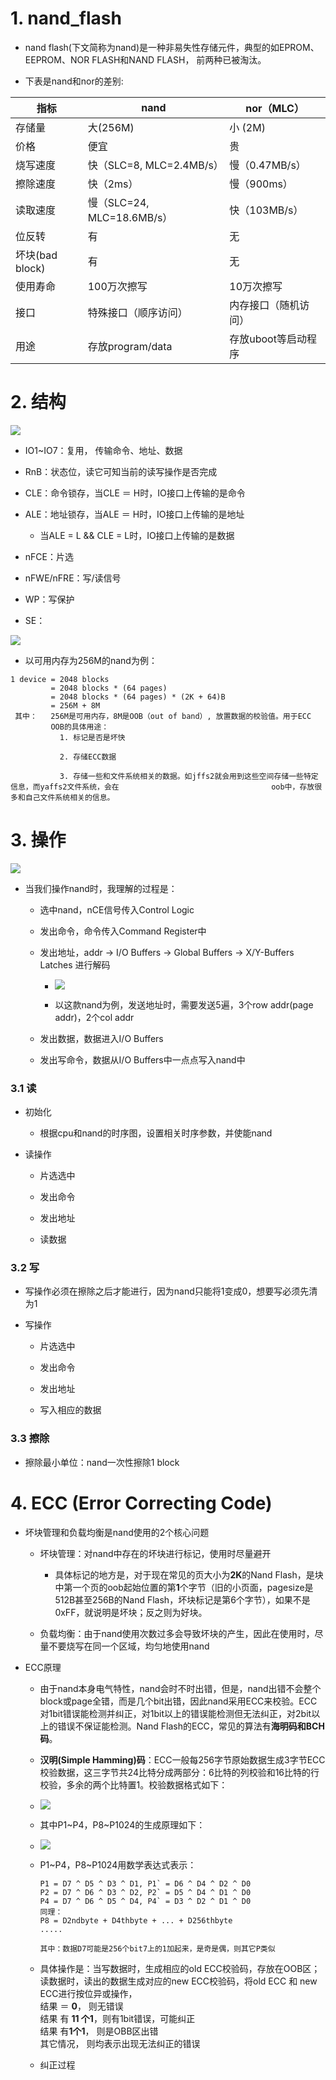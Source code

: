 # 1. nand_flash

* nand flash(下文简称为nand)是一种非易失性存储元件，典型的如EPROM、EEPROM、NOR FLASH和NAND FLASH， 前两种已被淘汰。

*   下表是nand和nor的差别:

| 指标            | nand                    | nor（MLC）     |
| ------------- | ----------------------- | ------------ |
| 存储量           | 大(256M)                 | 小 (2M)       |
| 价格            | 便宜                      | 贵            |
| 烧写速度          | 快（SLC=8, MLC=2.4MB/s）   | 慢（0.47MB/s）  |
| 擦除速度          | 快（2ms）                  | 慢（900ms）     |
| 读取速度          | 慢（SLC=24, MLC=18.6MB/s） | 快（103MB/s）   |
| 位反转           | 有                       | 无            |
| 坏块(bad block) | 有                       | 无            |
| 使用寿命          | 100万次擦写                 | 10万次擦写       |
| 接口            | 特殊接口（顺序访问）              | 内存接口（随机访问）   |
| 用途            | 存放program/data          | 存放uboot等启动程序 |

# 2. 结构

![](image/nand_flash原理图.png)



* IO1~IO7：复用， 传输命令、地址、数据

* RnB：状态位，读它可知当前的读写操作是否完成

* CLE：命令锁存，当CLE ＝ H时，IO接口上传输的是命令

* ALE：地址锁存，当ALE ＝ H时，IO接口上传输的是地址

  * 当ALE = L && CLE = L时，IO接口上传输的是数据

* nFCE：片选

* nFWE/nFRE：写/读信号

* WP：写保护

* SE：

![](image/nand_flash组织.png)

* 以可用内存为256M的nand为例：

```
1 device = 2048 blocks
         = 2048 blocks * (64 pages)
         = 2048 blocks * (64 pages) * (2K + 64)B
         = 256M + 8M
 其中：   256M是可用内存，8M是OOB（out of band）, 放置数据的校验值。用于ECC
         OOB的具体用途：
           1. 标记是否是坏快

           2. 存储ECC数据

           3. 存储一些和文件系统相关的数据。如jffs2就会用到这些空间存储一些特定信息，而yaffs2文件系统，会在                                  oob中，存放很多和自己文件系统相关的信息。
```

# 3. 操作

![](image/nand_flash功能块图.png)

* 当我们操作nand时，我理解的过程是：

  * 选中nand，nCE信号传入Control Logic

  * 发出命令，命令传入Command Register中

  * 发出地址，addr -> I/O Buffers -> Global Buffers -> X/Y-Buffers Latches 进行解码

    * ![](image/nand_row_col_addr.png)

    * 以这款nand为例，发送地址时，需要发送5遍，3个row addr(page addr)，2个col addr

  * 发出数据，数据进入I/O Buffers

  * 发出写命令，数据从I/O Buffers中一点点写入nand中

### 3.1 读

* 初始化

  * 根据cpu和nand的时序图，设置相关时序参数，并使能nand

* 读操作

  * 片选选中

  * 发出命令

  * 发出地址

  * 读数据

### 3.2 写

* 写操作必须在擦除之后才能进行，因为nand只能将1变成0，想要写必须先清为1

* 写操作

  * 片选选中

  * 发出命令

  * 发出地址

  * 写入相应的数据

### 3.3 擦除

* 擦除最小单位：nand一次性擦除1 block

# 4. ECC (Error Correcting Code)

* 坏块管理和负载均衡是nand使用的2个核心问题

  * 坏块管理：对nand中存在的坏块进行标记，使用时尽量避开

    * 具体标记的地方是，对于现在常见的页大小为**2K**的Nand Flash，是块中第一个页的oob起始位置的第**1**个字节（旧的小页面，pagesize是512B甚至256B的Nand Flash，坏块标记是第6个字节），如果不是0xFF，就说明是坏块；反之则为好块。

  * 负载均衡：由于nand使用次数过多会导致坏块的产生，因此在使用时，尽量不要烧写在同一个区域，均匀地使用nand

* ECC原理

  * 由于nand本身电气特性，nand会时不时出错，但是，nand出错不会整个block或page全错，而是几个bit出错，因此nand采用ECC来校验。ECC对1bit错误能检测并纠正，对1bit以上的错误能检测但无法纠正，对2bit以上的错误不保证能检测。Nand Flash的ECC，常见的算法有**海明码和BCH码**。

  * **汉明(Simple Hamming)码**：ECC一般每256字节原始数据生成3字节ECC校验数据，这三字节共24比特分成两部分：6比特的列校验和16比特的行校验，多余的两个比特置1。校验数据格式如下：

  * ![](image/nand_ecc_format.png)

  * 其中P1~P4，P8~P1024的生成原理如下：

  * ![](image/nand_ecc_line_col.png)

  * P1~P4，P8~P1024用数学表达式表示：

    ```
    P1 = D7 ^ D5 ^ D3 ^ D1, P1` = D6 ^ D4 ^ D2 ^ D0
    P2 = D7 ^ D6 ^ D3 ^ D2, P2` = D5 ^ D4 ^ D1 ^ D0
    P4 = D7 ^ D6 ^ D5 ^ D4, P4` = D3 ^ D2 ^ D1 ^ D0
    同理：
    P8 = D2ndbyte + D4thbyte + ... + D256thbyte
    .....
    
    其中：数据D7可能是256个bit7上的1加起来，是奇是偶，则其它P类似
    ```

  * 具体操作是：当写数据时，生成相应的old ECC校验码，存放在OOB区；读数据时，读出的数据生成对应的new ECC校验码，将old ECC 和 new ECC进行按位异或操作，<br>结果 ＝ **0**，         则无错误 <br>结果 有 **11 个1**，则有1bit错误，可能纠正<br>结果 有**1个1**，    则是OBB区出错<br>其它情况，         则均表示出现无法纠正的错误

  * 纠正过程

  


